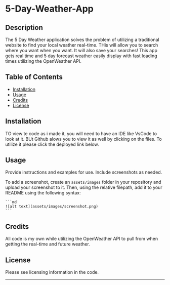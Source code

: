 # 5-Day-Weather-App


## Description

The 5 Day Weather application solves the problem of utilizing a traditional website to find your local weather real-time. THis will allow you to search where you want when you want. It will also save your searches! This app gets real time and 5 day forecast weather easily display with fast loading times utilizing the OpenWeather API.

## Table of Contents


- [Installation](#installation)
- [Usage](#usage)
- [Credits](#credits)
- [License](#license)

## Installation

TO view te code as i made it, you will need to have an IDE like VsCode to look at it. BUt Github alows you to view it as well by clicking on the files. To utilize it please click the deployed link below.

## Usage

Provide instructions and examples for use. Include screenshots as needed.

To add a screenshot, create an `assets/images` folder in your repository and upload your screenshot to it. Then, using the relative filepath, add it to your README using the following syntax:

    ```md
    ![alt text](assets/images/screenshot.png)
    ```

## Credits

All code is my own while utilizing the OpenWeather API to pull from when getting the real-time and future weather.

## License
Please see licensing information in the code.

---
